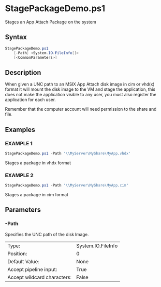 # StagePackageDemo.ps1

Stages an App Attach Package on the system

## Syntax

```PowerShell
StagePackageDemo.ps1
    [-Path] <System.IO.FileInfo[]>
    [<CommonParameters>]
```

## Description

When given a UNC path to an MSIX App Attach disk image in cim or vhd(x) format it will mount the disk image to the VM and stage the application, this does not make the application visible to any user, you must also register the application for each user.

Remember that the computer account will need permission to the share and file.

## Examples

### EXAMPLE 1

```PowerShell
StagePackageDemo.ps1 -Path '\\MyServer\MyShare\MyApp.vhdx'
```

Stages a package in vhdx format

### EXAMPLE 2

```PowerShell
StagePackageDemo.ps1 -Path '\\MyServer\MyShare\MyApp.cim'
```

Stages a package in cim format

## Parameters

### -Path

Specifies the UNC path of the disk Image.

|  | |
|---|---|
| Type:    | System.IO.FileInfo |
| Position: | 0 |
| Default Value: | None |
| Accept pipeline input: | True |
| Accept wildcard characters: | False |
